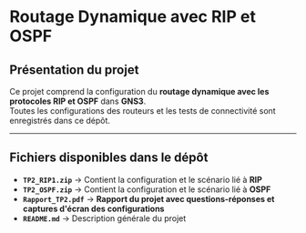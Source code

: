 #  Routage Dynamique avec RIP et OSPF

## Présentation du projet  
Ce projet comprend la configuration du **routage dynamique avec les protocoles RIP et OSPF** dans **GNS3**.  
Toutes les configurations des routeurs et les tests de connectivité sont enregistrés dans ce dépôt.

---

##  Fichiers disponibles dans le dépôt  
- **`TP2_RIP1.zip`** → Contient la configuration et le scénario lié à **RIP**  
- **`TP2_OSPF.zip`** → Contient la configuration et le scénario lié à **OSPF**  
- **`Rapport_TP2.pdf`** → **Rapport du projet avec questions-réponses et captures d'écran des configurations**  
- **`README.md`** → Description générale du projet  
